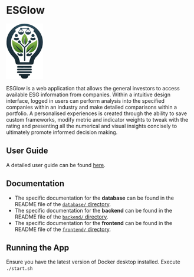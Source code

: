 # ESGlow

<img src="frontend/src/assets/Logo.png" width="100">

ESGlow is a web application that allows the general investors to access available ESG information from companies. Within a intuitive design interface, logged in users can perform analysis into the specified companies within an industry and make detailed comparisons within a portfolio. A personalised experiences is created through the ability to save custom frameworks, modify metric and indicator weights to tweak with the rating and presenting all the numerical and visual insights concisely to ultimately promote informed decision making.

## User Guide

A detailed user guide can be found [here](./ESGlow%20User%20Guide.pdf).

## Documentation

- The specific documentation for the **database** can be found in the README file of the [`database/` directory](./database/).
- The specific documentation for the **backend** can be found in the README file of the [`backend/` directory](./backend/).
- The specific documentation for the **frontend** can be found in the README file of the [`frontend/` directory](./frontend/).

## Running the App
Ensure you have the latest version of Docker desktop installed.
Execute `./start.sh`
